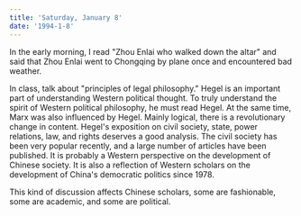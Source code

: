 ```yaml
---
title: 'Saturday, January 8'
date: '1994-1-8'
---
```

In the early morning, I read "Zhou Enlai who walked down the altar" and said that Zhou Enlai went to Chongqing by plane once and encountered bad weather.

In class, talk about "principles of legal philosophy." Hegel is an important part of understanding Western political thought. To truly understand the spirit of Western political philosophy, he must read Hegel. At the same time, Marx was also influenced by Hegel. Mainly logical, there is a revolutionary change in content. Hegel's exposition on civil society, state, power relations, law, and rights deserves a good analysis. The civil society has been very popular recently, and a large number of articles have been published. It is probably a Western perspective on the development of Chinese society. It is also a reflection of Western scholars on the development of China's democratic politics since 1978.

This kind of discussion affects Chinese scholars, some are fashionable, some are academic, and some are political.